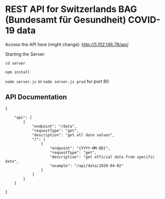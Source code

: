 # REST API for Switzerlands BAG (Bundesamt für Gesundheit) COVID-19 data

Access the API here (might change): http://5.102.146.78/api/

Starting the Server:

```cd server```

```npm install```

```node server.js```
or ```node server.js prod``` for port 80

## API Documentation

```
{

    "api": [
        {
            "endpoint": "/data",
            "requestType": "get",
            "description": "get all date values",
            "/": [
                {
                    "endpoint": "{YYYY-MM-DD}",
                    "requestType": "get",
                    "description": "get official data from specific date",
                    "example": "/api/data/2020-04-02"
                }
            ]
        }
    ]

}
```
